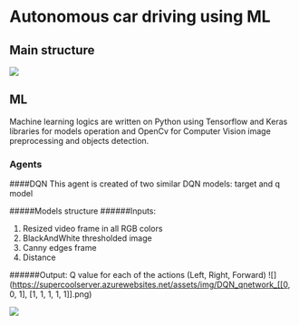 

# Autonomous car driving using ML 


## Main structure
![](https://supercoolserver.azurewebsites.net/assets/img/arduino_structure.jpg)

## ML

Machine learning logics are written on Python using Tensorflow and Keras libraries for models operation and OpenCv for Computer Vision image preprocessing and objects detection.

### Agents

####DQN
This agent is created of two similar DQN models: target and q model

#####Models structure
######Inputs: 
1. Resized video frame in all RGB colors
2. BlackAndWhite thresholded image
3. Canny edges frame 
4. Distance

######Output:
Q value for each of the actions (Left, Right, Forward)
![](https://supercoolserver.azurewebsites.net/assets/img/DQN_qnetwork_[[0, 0, 1], [1, 1, 1, 1, 1]].png)


![](https://supercoolserver.azurewebsites.net/assets/img/arduino_car.jpg)
